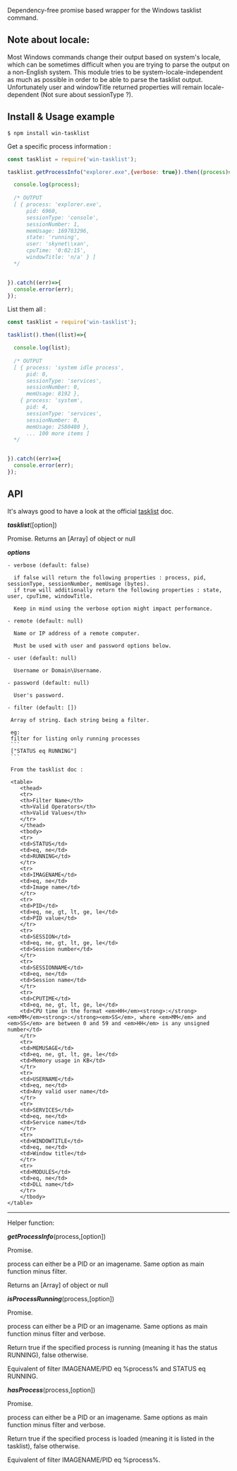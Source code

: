 Dependency-free promise based wrapper for the Windows tasklist command.

Note about locale:
------------------

Most Windows commands change their output based on system's locale, which can be sometimes difficult when you are trying to parse the output on a non-English system.
This module tries to be system-locale-independent as much as possible in order to be able to parse the tasklist output.
Unfortunately user and windowTitle returned properties will remain locale-dependent (Not sure about sessionType ?).

Install & Usage example
-----------------------

```$ npm install win-tasklist```

Get a specific process information :

```js
const tasklist = require('win-tasklist');

tasklist.getProcessInfo("explorer.exe",{verbose: true}).then((process)=>{

  console.log(process);
  
  /* OUTPUT
  [ { process: 'explorer.exe',
      pid: 6960,
      sessionType: 'console',
      sessionNumber: 1,
      memUsage: 169783296,
      state: 'running',
      user: 'skynet\\xan',
      cpuTime: '0:02:15',
      windowTitle: 'n/a' } ]  
  */


}).catch((err)=>{
  console.error(err);
});
```

List them all :

```js
const tasklist = require('win-tasklist');

tasklist().then((list)=>{

  console.log(list);
  
  /* OUTPUT
  [ { process: 'system idle process',
      pid: 0,
      sessionType: 'services',
      sessionNumber: 0,
      memUsage: 8192 },
    { process: 'system',
      pid: 4,
      sessionType: 'services',
      sessionNumber: 0,
      memUsage: 2580480 }, 
      ... 100 more items ]
  */


}).catch((err)=>{
  console.error(err);
});
```

API
---

It's always good to have a look at the official [tasklist](https://docs.microsoft.com/en-us/windows-server/administration/windows-commands/tasklist) doc.

***tasklist***([option])

Promise.
Returns an [Array] of object or null

***options***
    
    - verbose (default: false)
    
      if false will return the following properties : process, pid, sessionType, sessionNumber, memUsage (bytes).
      if true will additionally return the following properties : state, user, cpuTime, windowTitle.
    
      Keep in mind using the verbose option might impact performance.
    
    - remote (default: null)
      
      Name or IP address of a remote computer.
      
      Must be used with user and password options below.
    
    - user (default: null)
      
      Username or Domain\Username.
    
    - password (default: null)
    
      User's password.
      
    - filter (default: [])
    
     Array of string. Each string being a filter.
     
     eg: 
     filter for listing only running processes
     ```
     ["STATUS eq RUNNING"]
     ```
     
     From the tasklist doc :
    
     <table>
        <thead>
        <tr>
        <th>Filter Name</th>
        <th>Valid Operators</th>
        <th>Valid Values</th>
        </tr>
        </thead>
        <tbody>
        <tr>
        <td>STATUS</td>
        <td>eq, ne</td>
        <td>RUNNING</td>
        </tr>
        <tr>
        <td>IMAGENAME</td>
        <td>eq, ne</td>
        <td>Image name</td>
        </tr>
        <tr>
        <td>PID</td>
        <td>eq, ne, gt, lt, ge, le</td>
        <td>PID value</td>
        </tr>
        <tr>
        <td>SESSION</td>
        <td>eq, ne, gt, lt, ge, le</td>
        <td>Session number</td>
        </tr>
        <tr>
        <td>SESSIONNAME</td>
        <td>eq, ne</td>
        <td>Session name</td>
        </tr>
        <tr>
        <td>CPUTIME</td>
        <td>eq, ne, gt, lt, ge, le</td>
        <td>CPU time in the format <em>HH</em><strong>:</strong><em>MM</em><strong>:</strong><em>SS</em>, where <em>MM</em> and <em>SS</em> are between 0 and 59 and <em>HH</em> is any unsigned number</td>
        </tr>
        <tr>
        <td>MEMUSAGE</td>
        <td>eq, ne, gt, lt, ge, le</td>
        <td>Memory usage in KB</td>
        </tr>
        <tr>
        <td>USERNAME</td>
        <td>eq, ne</td>
        <td>Any valid user name</td>
        </tr>
        <tr>
        <td>SERVICES</td>
        <td>eq, ne</td>
        <td>Service name</td>
        </tr>
        <tr>
        <td>WINDOWTITLE</td>
        <td>eq, ne</td>
        <td>Window title</td>
        </tr>
        <tr>
        <td>MODULES</td>
        <td>eq, ne</td>
        <td>DLL name</td>
        </tr>
        </tbody>
    </table>

<hr>

Helper function:

***getProcessInfo***(process,[option])

  Promise.

  process can either be a PID or an imagename.
  Same option as main function minus filter.

  Returns an [Array] of object or null

***isProcessRunning***(process,[option])

  Promise.
  
  process can either be a PID or an imagename.
  Same options as main function minus filter and verbose.
  
  Return true if the specified process is running (meaning it has the status RUNNING),
  false otherwise.
   
  Equivalent of filter IMAGENAME/PID eq %process% and STATUS eq RUNNING.
   
***hasProcess***(process,[option])

  Promise.
  
  process can either be a PID or an imagename.
  Same options as main function minus filter and verbose.
  
  Return true if the specified process is loaded (meaning it is listed in the tasklist),
  false otherwise.
  
  Equivalent of filter IMAGENAME/PID eq %process%.
